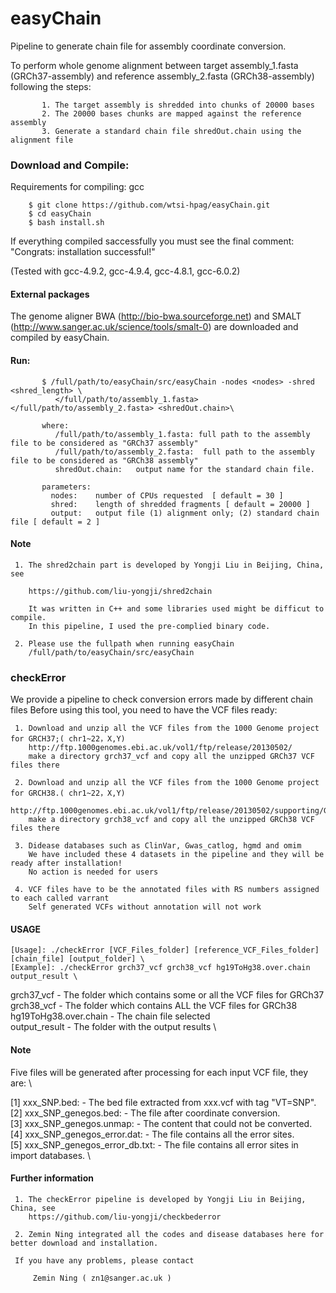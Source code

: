 # easyChain 
Pipeline to generate chain file for assembly coordinate conversion.

To perform whole genome alignment between target assembly_1.fasta (GRCh37-assembly) and reference assembly_2.fasta (GRCh38-assembly) following the steps:

           1. The target assembly is shredded into chunks of 20000 bases 
           2. The 20000 bases chunks are mapped against the reference assembly
           3. Generate a standard chain file shredOut.chain using the alignment file 
      
### Download and Compile:
Requirements for compiling: gcc

		$ git clone https://github.com/wtsi-hpag/easyChain.git
		$ cd easyChain 
		$ bash install.sh
		
If everything compiled saccessfully you must see the final comment: 
		"Congrats: installation successful!"		

(Tested with gcc-4.9.2, gcc-4.9.4, gcc-4.8.1, gcc-6.0.2) 

#### External packages
The genome aligner BWA (http://bio-bwa.sourceforge.net) and SMALT (http://www.sanger.ac.uk/science/tools/smalt-0) are downloaded and compiled by easyChain.

#### Run:

           $ /full/path/to/easyChain/src/easyChain -nodes <nodes> -shred <shred_length> \
	   	      </full/path/to/assembly_1.fasta> </full/path/to/assembly_2.fasta> <shredOut.chain>\ 
           
           where:
	          /full/path/to/assembly_1.fasta: full path to the assembly file to be considered as "GRCh37 assembly"
	     	  /full/path/to/assembly_2.fasta:  full path to the assembly file to be considered as "GRCh38 assembly"
	     	  shredOut.chain:   output name for the standard chain file. 
	     
	       parameters:
             nodes:    number of CPUs requested  [ default = 30 ]
             shred:    length of shredded fragments [ default = 20000 ]
             output:   output file (1) alignment only; (2) standard chain file [ default = 2 ]
             
#### Note
     1. The shred2chain part is developed by Yongji Liu in Beijing, China, see

        https://github.com/liu-yongji/shred2chain

        It was written in C++ and some libraries used might be difficut to compile. 
        In this pipeline, I used the pre-complied binary code. 

     2. Please use the fullpath when running easyChain
        /full/path/to/easyChain/src/easyChain


### checkError
We provide a pipeline to check conversion errors made by different chain files
Before using this tool, you need to have the VCF files ready:

     1. Download and unzip all the VCF files from the 1000 Genome project for GRCH37;( chr1~22，X,Y)
        http://ftp.1000genomes.ebi.ac.uk/vol1/ftp/release/20130502/
        make a directory grch37_vcf and copy all the unzipped GRCh37 VCF files there

     2. Download and unzip all the VCF files from the 1000 Genome project for GRCH38.( chr1~22，X,Y)
        http://ftp.1000genomes.ebi.ac.uk/vol1/ftp/release/20130502/supporting/GRCh38_positions/
        make a directory grch38_vcf and copy all the unzipped GRCh38 VCF files there

     3. Didease databases such as ClinVar, Gwas_catlog, hgmd and omim
        We have included these 4 datasets in the pipeline and they will be ready after installation! 
        No action is needed for users
     
     4. VCF files have to be the annotated files with RS numbers assigned to each called varrant
        Self generated VCFs without annotation will not work

#### USAGE 

	[Usage]: ./checkError [VCF_Files_folder] [reference_VCF_Files_folder] [chain_file] [output_folder] \ 
	[Example]: ./checkError grch37_vcf grch38_vcf hg19ToHg38.over.chain output_result \ 

   grch37_vcf            - The folder which contains some or all the VCF files for GRCh37 \
   grch38_vcf            - The folder which contains ALL the VCF files for GRCh38    \
   hg19ToHg38.over.chain - The chain file selected                                   \
   output_result         - The folder with the output results                        \

#### Note 
 
Five files will be generated after processing for each input VCF file, they are:     \

 [1]  xxx_SNP.bed:                   - The bed file extracted from xxx.vcf with tag "VT=SNP".   \
 [2]  xxx_SNP_genegos.bed:           - The file after coordinate conversion.                    \
 [3]  xxx_SNP_genegos.unmap:         - The content that could not be converted.                 \
 [4]  xxx_SNP_genegos_error.dat:     - The file contains all the error sites.                   \
 [5]  xxx_SNP_genegos_error_db.txt:  - The file contains all error sites in import databases.   \

#### Further information

     1. The checkError pipeline is developed by Yongji Liu in Beijing, China, see
        https://github.com/liu-yongji/checkbederror

     2. Zemin Ning integrated all the codes and disease databases here for better download and installation. 

     If you have any problems, please contact
 
         Zemin Ning ( zn1@sanger.ac.uk )  
